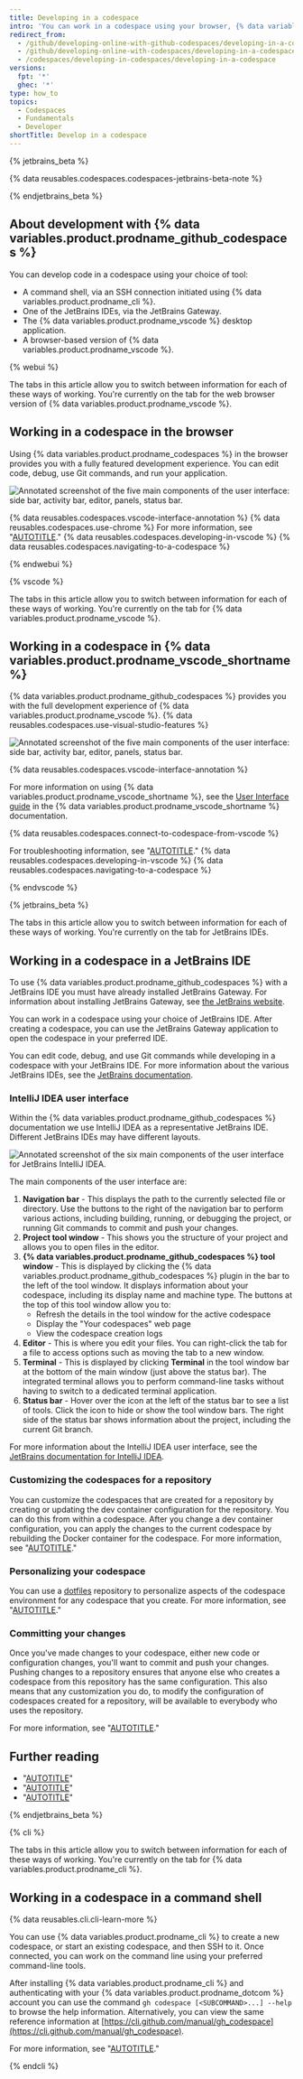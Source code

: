 ```yaml
---
title: Developing in a codespace
intro: 'You can work in a codespace using your browser, {% data variables.product.prodname_vscode %}, a JetBrains IDE, or in a command shell.'
redirect_from:
  - /github/developing-online-with-github-codespaces/developing-in-a-codespace
  - /github/developing-online-with-codespaces/developing-in-a-codespace
  - /codespaces/developing-in-codespaces/developing-in-a-codespace
versions:
  fpt: '*'
  ghec: '*'
type: how_to
topics:
  - Codespaces
  - Fundamentals
  - Developer
shortTitle: Develop in a codespace
---
```


{% jetbrains_beta %}

{% data reusables.codespaces.codespaces-jetbrains-beta-note %}

{% endjetbrains_beta %}

## About development with {% data variables.product.prodname_github_codespaces %}

You can develop code in a codespace using your choice of tool:

- A command shell, via an SSH connection initiated using {% data variables.product.prodname_cli %}.
- One of the JetBrains IDEs, via the JetBrains Gateway.
- The {% data variables.product.prodname_vscode %} desktop application.
- A browser-based version of {% data variables.product.prodname_vscode %}.

{% webui %}

The tabs in this article allow you to switch between information for each of these ways of working. You're currently on the tab for the web browser version of {% data variables.product.prodname_vscode %}.

## Working in a codespace in the browser

Using {% data variables.product.prodname_codespaces %} in the browser provides you with a fully featured development experience. You can edit code, debug, use Git commands, and run your application.

![Annotated screenshot of the five main components of the user interface: side bar, activity bar, editor, panels, status bar.](/assets/images/help/codespaces/codespace-overview-annotated.png)

{% data reusables.codespaces.vscode-interface-annotation %}
{% data reusables.codespaces.use-chrome %} For more information, see "[AUTOTITLE](/codespaces/troubleshooting/troubleshooting-github-codespaces-clients)."
{% data reusables.codespaces.developing-in-vscode %}
{% data reusables.codespaces.navigating-to-a-codespace %}

{% endwebui %}

{% vscode %}

The tabs in this article allow you to switch between information for each of these ways of working. You're currently on the tab for {% data variables.product.prodname_vscode %}.

## Working in a codespace in {% data variables.product.prodname_vscode_shortname %}

{% data variables.product.prodname_github_codespaces %} provides you with the full development experience of {% data variables.product.prodname_vscode %}. {% data reusables.codespaces.use-visual-studio-features %}

![Annotated screenshot of the five main components of the user interface: side bar, activity bar, editor, panels, status bar.](/assets/images/help/codespaces/codespace-annotated-vscode.png)

{% data reusables.codespaces.vscode-interface-annotation %}

For more information on using {% data variables.product.prodname_vscode_shortname %}, see the [User Interface guide](https://code.visualstudio.com/docs/getstarted/userinterface) in the {% data variables.product.prodname_vscode_shortname %} documentation.

{% data reusables.codespaces.connect-to-codespace-from-vscode %}

For troubleshooting information, see "[AUTOTITLE](/codespaces/troubleshooting/troubleshooting-github-codespaces-clients)."
{% data reusables.codespaces.developing-in-vscode %}
{% data reusables.codespaces.navigating-to-a-codespace %}

{% endvscode %}

{% jetbrains_beta %}

The tabs in this article allow you to switch between information for each of these ways of working. You're currently on the tab for JetBrains IDEs.

## Working in a codespace in a JetBrains IDE

To use {% data variables.product.prodname_github_codespaces %} with a JetBrains IDE you must have already installed JetBrains Gateway. For information about installing JetBrains Gateway, see [the JetBrains website](https://www.jetbrains.com/remote-development/gateway/).

You can work in a codespace using your choice of JetBrains IDE. After creating a codespace, you can use the JetBrains Gateway application to open the codespace in your preferred IDE.

You can edit code, debug, and use Git commands while developing in a codespace with your JetBrains IDE. For more information about the various JetBrains IDEs, see the [JetBrains documentation](https://www.jetbrains.com/help/).

### IntelliJ IDEA user interface

Within the {% data variables.product.prodname_github_codespaces %} documentation we use IntelliJ IDEA as a representative JetBrains IDE. Different JetBrains IDEs may have different layouts.

![Annotated screenshot of the six main components of the user interface for JetBrains IntelliJ IDEA.](/assets/images/help/codespaces/jetbrains-gui-with-callouts.png)

The main components of the user interface are:
1. **Navigation bar** - This displays the path to the currently selected file or directory. Use the buttons to the right of the navigation bar to perform various actions, including building, running, or debugging the project, or running Git commands to commit and push your changes.
1. **Project tool window** - This shows you the structure of your project and allows you to open files in the editor.
1. **{% data variables.product.prodname_github_codespaces %} tool window** - This is displayed by clicking the {% data variables.product.prodname_github_codespaces %} plugin in the bar to the left of the tool window. It displays information about your codespace, including its display name and machine type. The buttons at the top of this tool window allow you to:
   - Refresh the details in the tool window for the active codespace
   - Display the "Your codespaces" web page
   - View the codespace creation logs
1. **Editor** - This is where you edit your files. You can right-click the tab for a file to access options such as moving the tab to a new window.
1. **Terminal** - This is displayed by clicking **Terminal** in the tool window bar at the bottom of the main window (just above the status bar). The integrated terminal allows you to perform command-line tasks without having to switch to a dedicated terminal application.
1. **Status bar** - Hover over the icon at the left of the status bar to see a list of tools. Click the icon to hide or show the tool window bars. The right side of the status bar shows information about the project, including the current Git branch.

For more information about the IntelliJ IDEA user interface, see the [JetBrains documentation for IntelliJ IDEA](https://www.jetbrains.com/help/idea/guided-tour-around-the-user-interface.html).

### Customizing the codespaces for a repository

You can customize the codespaces that are created for a repository by creating or updating the dev container configuration for the repository. You can do this from within a codespace. After you change a dev container configuration, you can apply the changes to the current codespace by rebuilding the Docker container for the codespace. For more information, see "[AUTOTITLE](/codespaces/setting-up-your-project-for-codespaces/adding-a-dev-container-configuration/introduction-to-dev-containers)."

### Personalizing your codespace

You can use a [dotfiles](https://dotfiles.github.io/tutorials/) repository to personalize aspects of the codespace environment for any codespace that you create. For more information, see "[AUTOTITLE](/codespaces/setting-your-user-preferences/personalizing-github-codespaces-for-your-account#dotfiles)."

### Committing your changes

Once you've made changes to your codespace, either new code or configuration changes, you'll want to commit and push your changes. Pushing changes to a repository ensures that anyone else who creates a codespace from this repository has the same configuration. This also means that any customization you do, to modify the configuration of codespaces created for a repository, will be available to everybody who uses the repository.

For more information, see "[AUTOTITLE](/codespaces/developing-in-a-codespace/using-source-control-in-your-codespace#committing-your-changes)."

## Further reading

- "[AUTOTITLE](/codespaces/developing-in-a-codespace/using-github-codespaces-in-your-jetbrains-ide)"
- "[AUTOTITLE](/codespaces/reference/using-the-github-codespaces-plugin-for-jetbrains)"
- "[AUTOTITLE](/codespaces/troubleshooting/troubleshooting-github-codespaces-clients)"

{% endjetbrains_beta %}

{% cli %}

The tabs in this article allow you to switch between information for each of these ways of working. You're currently on the tab for {% data variables.product.prodname_cli %}.

## Working in a codespace in a command shell

{% data reusables.cli.cli-learn-more %}

You can use {% data variables.product.prodname_cli %} to create a new codespace, or start an existing codespace, and then SSH to it. Once connected, you can work on the command line using your preferred command-line tools.

After installing {% data variables.product.prodname_cli %} and authenticating with your {% data variables.product.prodname_dotcom %} account you can use the command `gh codespace [<SUBCOMMAND>...] --help` to browse the help information. Alternatively, you can view the same reference information at [https://cli.github.com/manual/gh_codespace](https://cli.github.com/manual/gh_codespace).

For more information, see "[AUTOTITLE](/codespaces/developing-in-a-codespace/using-github-codespaces-with-github-cli)."

{% endcli %}

